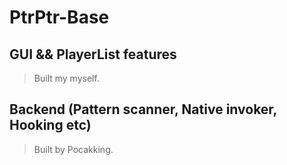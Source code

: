 # PtrPtr-Base

## GUI && PlayerList features
> Built my myself.

## Backend (Pattern scanner, Native invoker, Hooking etc)
> Built by Pocakking.
